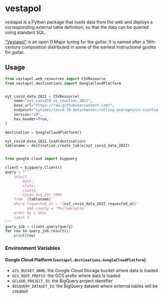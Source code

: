 # vestapol
vestapol is a Python package that loads data from the web and deploys a corresponding external table definition, so that the data can be queried using standard SQL.

["Vestapol"](https://www.youtube.com/watch?v=SKQG-JGyn7U) is an open D Major tuning for the guitar. It is named after a 19th-century composition distributed in some of the earliest instructional guides for guitar.

## Usage
```python
from vestapol.web_resources import CSVResource
from vestapol.destinations import GoogleCloudPlatform


nyt_covid_data_2022 = CSVResource(
    name="nyt_covid19_us_counties_2022",
    base_url="https://raw.githubusercontent.com/",
    endpoint="nytimes/covid-19-data/master/rolling-averages/us-counties-2022.csv",
    version="v0",
    has_header=True,
)

destination = GoogleCloudPlatform()

nyt_covid_data_2022.load(destination)
tablename = destination.create_table(nyt_covid_data_2022)


from google.cloud import bigquery

client = bigquery.Client()
query = f"""
    select 
        date,
        state,
        county,
        cases_avg_per_100k
    from `{tablename}`
    where requested_at = '{nyt_covid_data_2022.requested_at}'
          and county = 'Philadelphia'
    order by 1 desc
    limit 5
"""
query_job = client.query(query)
for row in query_job.result():
    print(row)
```

### Environment Variables
#### Google Cloud Platform (`vestapol.destinations.GoogleCloudPlatform`)
- `GCS_BUCKET_NAME`: the Google Cloud Storage bucket where data is loaded
- `GCS_ROOT_PREFIX`: the GCS prefix where data is loaded
- `GCLOUD_PROJECT_ID`: the BigQuery project identifier
- `BIGQUERY_DATASET_ID`: the BigQuery dataset where external tables will be created
